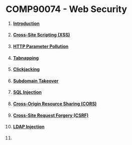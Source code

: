 # COMP90074 - Web Security



1. #### [Introduction](https://github.com/LOOP115/COMP90074_Notes/blob/main/1-Introduction.md)

2. #### [Cross-Site Scripting (XSS)](https://github.com/LOOP115/COMP90074_Notes/blob/main/2-XSS.md)

3. #### [HTTP Parameter Pollution](https://github.com/LOOP115/COMP90074_Notes/blob/main/3-HTTP%20Parameter%20Pollution.md)

4. #### [Tabnapping](https://github.com/LOOP115/COMP90074_Notes/blob/main/4-Tabnapping.md)

5. #### [Clickjacking](https://github.com/LOOP115/COMP90074_Notes/blob/main/5-Clickjacking.md)

6. #### [Subdomain Takeover](https://github.com/LOOP115/COMP90074_Notes/blob/main/6-Subdomain%20Takeovers.md)

7. #### [SQL Injection](https://github.com/LOOP115/COMP90074_Notes/blob/main/7-SQL%20Injection.md)

8. #### [Cross-Origin Resource Sharing (CORS)](https://github.com/LOOP115/COMP90074_Notes/blob/main/8-CORS.md)

9. #### [Cross-Site Request Forgery (CSRF)](https://github.com/LOOP115/COMP90074_Notes/blob/main/9-CSRF.md)

10. #### [LDAP Injection](https://github.com/LOOP115/COMP90074_Notes/blob/main/10-LAP%20Injection.md)

11. 
